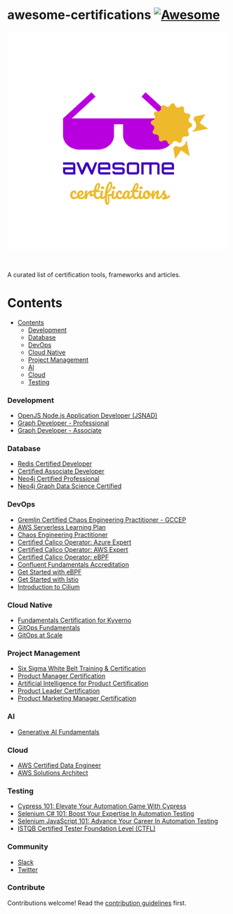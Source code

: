 # awesome-certifications [![Awesome](https://awesome.re/badge.svg)](https://awesome.re)
<p align="center">
<a href="https://">
    <img src="https://raw.githubusercontent.com/BTDevelop/awesome-certifications/main/logo.png"
         alt="awesome certifications logo" title="awesome certifications"
    />
</a>
</p>
</br>

A curated list of certification tools, frameworks and articles.

# Contents

- [Contents](#contents)
    - [Development](#development)
    - [Database](#database)
    - [DevOps](#devops)
    - [Cloud Native](#cloud-native)
    - [Project Management](#project-management)
    - [AI](#ai)
    - [Cloud](#cloud)
    - [Testing](#testing)

### Development

- [OpenJS Node.js Application Developer (JSNAD)](https://training.linuxfoundation.org/certification/jsnad)
- [Graph Developer - Professional](https://www.apollographql.com/tutorials/#certifications)
- [Graph Developer - Associate](https://www.apollographql.com/tutorials/certifications/apollo-graph-associate)

### Database

- [Redis Certified Developer](https://university.redis.com/certification-enrollment)
- [Certified Associate Developer](https://learn.mongodb.com/pages/mongodb-associate-developer-exam)
- [Neo4j Certified Professional](https://graphacademy.neo4j.com/courses/neo4j-certification)
- [Neo4j Graph Data Science Certified](https://graphacademy.neo4j.com/courses/gds-certification)

### DevOps

- [Gremlin Certified Chaos Engineering Practitioner - GCCEP](https://www.gremlin.com/certification)
- [AWS Serverless Learning Plan](https://aws.amazon.com/training/learn-about/serverless)
- [Chaos Engineering Practitioner](https://university.harness.io/page/product-certifications)
- [Certified Calico Operator: Azure Expert](https://academy.tigera.io/course/certified-calico-operator-azure-expert)
- [Certified Calico Operator: AWS Expert](https://academy.tigera.io/course/certified-calico-operator-aws-expert)
- [Certified Calico Operator: eBPF](https://academy.tigera.io/course/certified-calico-operator-ebpf)
- [Confluent Fundamentals Accreditation](https://training.confluent.io/learningpath/confluent-fundamentals-accreditation)
- [Get Started with eBPF](https://academy.solo.io/learn/courses/6/get-started-with-ebpf)
- [Get Started with Istio](https://academy.solo.io/learn/courses/3/get-started-with-istio)
- [Introduction to Cilium](https://academy.solo.io/learn/courses/8/introduction-to-cilium)

### Cloud Native

- [Fundamentals Certification for Kyverno](https://learn.nirmata.com/courses/kyverno-fundamentals-certification)
- [GitOps Fundamentals](https://learning.codefresh.io/course/gitops-fundamentals)
- [GitOps at Scale](https://learning.codefresh.io/course/gitops-scale)

### Project Management

- [Six Sigma White Belt Training & Certification](https://www.sixsigmaonline.org/six-sigma-white-belt-certification)
- [Product Manager Certification](https://productschool.com/product-manager-certification)
- [Artificial Intelligence for Product Certification](https://productschool.com/artificial-intelligence-product-certification)
- [Product Leader Certification](https://productschool.com/product-leader-certification)
- [Product Marketing Manager Certification](https://productschool.com/product-marketing-manager-certification)

### AI

- [Generative AI Fundamentals](https://www.databricks.com/resources/learn/training/generative-ai-fundamentals)

### Cloud

- [AWS Certified Data Engineer](https://explore.skillbuilder.aws/learn/course/external/view/elearning/18609/exam-prep-official-pretest-aws-certified-data-engineer-associate-dea-c01-english)
- [AWS Solutions Architect](https://explore.skillbuilder.aws/learn/public/learning_plan/view/1044/solutions-architect-knowledge-badge-readiness-path)

### Testing

- [Cypress 101: Elevate Your Automation Game With Cypress](https://www.lambdatest.com/certifications/cypress-101)
- [Selenium C# 101: Boost Your Expertise In Automation Testing](https://www.lambdatest.com/certifications/selenium-c-sharp-101)
- [Selenium JavaScript 101: Advance Your Career In Automation Testing](https://www.lambdatest.com/certifications/selenium-javascript-101)
- [ISTQB Certified Tester Foundation Level (CTFL)](https://www.istqb.org/certifications/certified-tester-foundation-level)

### Community

- [Slack](.slack.com)
- [Twitter](https://twitter.com/)

### Contribute
Contributions welcome! Read the [contribution guidelines](contributing.md) first.
